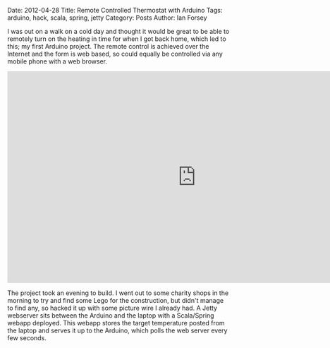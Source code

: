 Date: 2012-04-28
Title: Remote Controlled Thermostat with Arduino
Tags: arduino, hack, scala, spring, jetty
Category: Posts
Author: Ian Forsey

I was out on a walk on a cold day and thought it would be great to be able to remotely turn on the heating in time for when I got back home, which led to this; my first Arduino project. The remote control is achieved over the Internet and the form is web based, so could equally be controlled via any mobile phone with a web browser.

<div class="youtubevid">
    <iframe width="853" height="480" src="http://www.youtube.com/embed/Bxp3UJ3anjc" frameborder="0" allowfullscreen></iframe>
</div>

The project took an evening to build. I went out to some charity shops in the morning to try and find some Lego for the construction, but didn't manage to find any, so hacked it up with some picture wire I already had. A Jetty webserver sits between the Arduino and the laptop with a Scala/Spring webapp deployed. This webapp stores the target temperature posted from the laptop and serves it up to the Arduino, which polls the web server every few seconds.